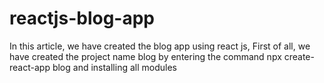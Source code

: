 # reactjs-blog-app
In this article, we have created the blog app using react js, First of all, we have created the project name blog by entering the command npx create-react-app blog and installing all modules
